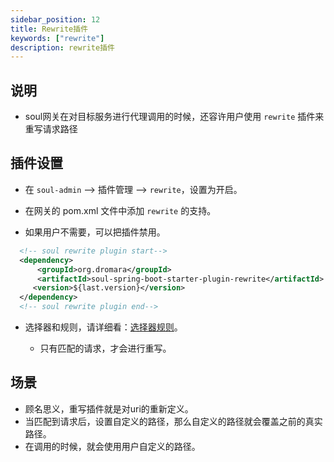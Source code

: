 ```yaml
---
sidebar_position: 12
title: Rewrite插件
keywords: ["rewrite"]
description: rewrite插件
---
```


## 说明

* soul网关在对目标服务进行代理调用的时候，还容许用户使用 `rewrite` 插件来重写请求路径

## 插件设置

* 在 `soul-admin` --> 插件管理 --> `rewrite`，设置为开启。

* 在网关的 pom.xml 文件中添加 `rewrite` 的支持。

* 如果用户不需要，可以把插件禁用。

```xml
  <!-- soul rewrite plugin start-->
  <dependency>
      <groupId>org.dromara</groupId>
      <artifactId>soul-spring-boot-starter-plugin-rewrite</artifactId>
     <version>${last.version}</version>
  </dependency>
  <!-- soul rewrite plugin end-->
``` 

* 选择器和规则，请详细看：[选择器规则](../selector-and-rule)。

  * 只有匹配的请求，才会进行重写。

## 场景

* 顾名思义，重写插件就是对uri的重新定义。
* 当匹配到请求后，设置自定义的路径，那么自定义的路径就会覆盖之前的真实路径。
* 在调用的时候，就会使用用户自定义的路径。
